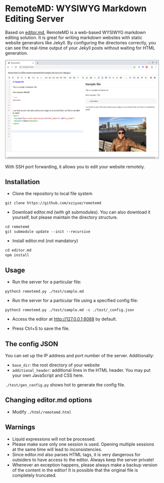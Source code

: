 # RemoteMD: WYSIWYG Markdown Editing Server


Based on [editor.md](https://github.com/pandao/editor.md), RemoteMD is a web-based
WYSIWYG markdown editing solution. It is great for writing markdown websites with
static website generators like Jekyll. By configuring the directories correctly, 
you can see the real-time output of your Jekyll posts without waiting for HTML generation. 

![screenshot](screenshot.png)


With SSH port forwarding, it allows you to edit your website remotely.

## Installation

- Clone the repository to local file system
```
git clone https://github.com/xziyue/remotemd
```

- Download editor.md (with git submodules). You can also download it yourself,
but please maintain the directory structure.
```
cd remotemd
git submodule update --init --recursive
```

- Install editor.md (not mandatory)

```
cd editor.md
npm install
```

## Usage

- Run the server for a particular file:
```
python3 remotemd.py ./test/sample.md
```

- Run the server for a particular file using a specified config file:

```
python3 remotemd.py ./test/sample.md -c ./test/_config.json
```

- Access the editor at <http://127.0.0.1:8088> by default.

- Press Ctrl+S to save the file.


## The config JSON

You can set up the IP address and port number of the server. Additionally:

- `base_dir`: the root directory of your website
- `additional_header`: additional lines in the HTML header. You may put your own JavaScript
and CSS here.

`./test/gen_config.py` shows hot to generate the config file.

## Changing editor.md options

- Modify `./html/remotemd.html`

## Warnings
- Liquid expressions will not be processed.
- Please make sure only one session is used. Opening multiple sessions at the same time will lead to inconsistencies.
- Since editor.md also parses HTML tags, it is very dangerous for outsiders to have access to the editor. Always keep 
  the server private! 
- Whenever an exception happens, please always make a backup version of the content in the editor! It is possible that the original file is completely truncated.
